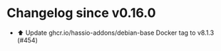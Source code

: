 # Changelog since v0.16.0
- ⬆️ Update ghcr.io/hassio-addons/debian-base Docker tag to v8.1.3 (#454) 
